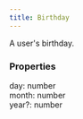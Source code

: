 ```yaml
---
title: Birthday
---
```


A user's birthday.

### Properties

<div class="flex flex-col gap-3"><div><div class="flex gap-2"><div class="font-mono p" id="p_day" data-anchor><span class="font-bold">day</span><span class="opacity-50">:</span> <span>number</span></div></div></div><div><div class="flex gap-2"><div class="font-mono p" id="p_month" data-anchor><span class="font-bold">month</span><span class="opacity-50">:</span> <span>number</span></div></div></div><div><div class="flex gap-2"><div class="font-mono p" id="p_year" data-anchor><span class="font-bold">year</span><span class="opacity-50"><span title="Optional" class="cursor-help">?</span>:</span> <span>number</span></div></div></div></div>

